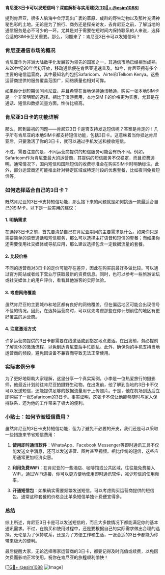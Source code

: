 **肯尼亚3日卡可以发短信吗？深度解析与实用建议[[TG💪+ @esim1088](https://t.me/s/esim1088)]**

提到肯尼亚，很多人脑海中会浮现出广袤的草原、成群的野生动物以及那片充满神秘色彩的土地。无论是为了旅行、商务还是探亲访友，去肯尼亚之前，了解当地的通信服务是必不可少的一环。尤其是对于需要在短时间内保持联系的人来说，选择合适的SIM卡至关重要。那么，问题来了：肯尼亚3日卡可以发短信吗？

### 肯尼亚通信市场的概况

肯尼亚作为非洲大陆数字化发展较为领先的国家之一，其通信市场已经相当成熟。从20世纪90年代初开始，移动通信便在肯尼亚迅速普及。如今，肯尼亚拥有多个主要的电信运营商，其中最知名的包括Safaricom、Airtel和Telkom Kenya。这些运营商提供的服务覆盖范围广，网络质量也相对可靠。

如果你计划短期访问肯尼亚，并且希望在当地保持通讯畅通，购买一张本地SIM卡是一个非常明智的选择。相比于漫游费用，本地SIM卡的价格更为实惠，尤其是在通话、短信和数据流量方面，性价比极高。

### 肯尼亚3日卡的功能详解

那么，回到最初的问题——肯尼亚3日卡是否支持发送短信呢？答案是肯定的！几乎所有肯尼亚的本地SIM卡都支持短信功能，包括3日卡。这意味着当你抵达肯尼亚后，只要激活了你的3日卡，就可以通过手机发送和接收短信。

不过，需要注意的是，不同运营商提供的短信服务可能会有所不同。例如，Safaricom作为肯尼亚最大的运营商，其提供的短信服务不仅稳定，而且资费透明。通常情况下，国内短信和国际短信的收费标准会在购买SIM卡时明确标注。此外，部分运营商还可能推出针对特定区域或特定时段的优惠套餐，比如夜间免费短信等。

### 如何选择适合自己的3日卡？

既然肯尼亚的3日卡支持短信功能，那么接下来的问题就是如何挑选一款最适合自己的SIM卡。以下是一些实用的建议：

#### 1. **明确需求**
在选择3日卡之前，首先要清楚自己在肯尼亚期间的主要需求是什么。如果你只是需要简单的语音通话和短信服务，那么可以选择主打语音和短信的套餐；而如果你还需要使用社交媒体或导航应用，那么建议选择包含一定数据流量的套餐。

#### 2. **比较价格**
不同的运营商对3日卡的定价可能存在差异，因此在购买前最好多做比较。可以通过官方网站或者线下营业厅获取最新的资费信息。同时，也可以参考一些旅游论坛或社交媒体上的用户评价，看看其他游客的实际体验。

#### 3. **考虑网络覆盖**
虽然肯尼亚的主要城市和地区都有良好的网络覆盖，但在偏远地区可能会出现信号不佳的情况。因此，在选择运营商时，可以优先考虑那些在你计划前往的地区有更好覆盖的运营商。

#### 4. **注意激活方式**
许多运营商提供的3日卡都需要在线激活或到指定地点激活。在出发前，务必提前了解具体的激活流程，以免到达肯尼亚后手忙脚乱。此外，确保你的手机支持当地运营商的频段，避免因设备不兼容而导致无法正常使用。

### 实际案例分享

为了更好地帮助大家理解，这里分享一个真实案例。小李是一位热爱旅行的摄影师，他最近计划前往肯尼亚拍摄野生动物。在出发前，他了解到当地的3日卡不仅可以发送短信，还能提供足够的数据流量用于上传照片。于是，他在机场到达后立即购买了一张Safaricom的3日卡。事实证明，这张卡不仅让他能够随时与家人保持联系，还为他的工作带来了极大的便利。

### 小贴士：如何节省短信费用？

虽然肯尼亚的3日卡支持短信功能，但为了避免不必要的开支，我们还是可以采取一些措施来节省短信费用：

1. **使用即时通讯软件**：WhatsApp、Facebook Messenger等即时通讯工具不仅能发送文字消息，还可以发送语音、图片甚至视频。相比传统的短信，这些应用通常更加经济实惠。
   
2. **利用免费WiFi**：在肯尼亚的一些酒店、咖啡馆或公共区域，往往能免费接入WiFi。通过WiFi连接，你可以更方便地使用即时通讯软件，减少短信的使用频率。

3. **开通短信包**：如果确实需要频繁发送短信，可以考虑购买运营商提供的短信包，通常这种套餐的价格会比单条短信单独计费便宜得多。

### 总结

综上所述，肯尼亚3日卡是可以发送短信的，而且大多数情况下都能满足你的基本通讯需求。不过，在购买和使用过程中，还是要根据自己的实际需求做出合理的选择。无论是为了保持联系，还是为了方便工作和生活，一张合适的3日卡都能为你带来极大的便利。

最后提醒大家，无论选择哪家运营商的3日卡，都要记得及时充值或续费，以免因欠费而影响正常使用。祝你在肯尼亚的旅程顺利愉快！

[[TG💪+ @esim1088](https://t.me/s/esim1088) ![Image](https://i.postimg.cc/4NQfJmqS/Snipaste-2025-05-13-00-14-12.png)]